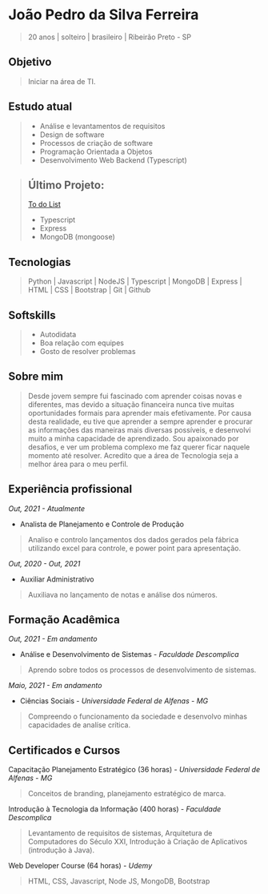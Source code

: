 # João Pedro da Silva Ferreira
> 20 anos | solteiro | brasileiro | Ribeirão Preto - SP

## Objetivo
> Iniciar na área de TI.

## Estudo atual
> - Análise e levantamentos de requisitos
> - Design de software
> - Processos de criação de software
> - Programação Orientada a Objetos
> - Desenvolvimento Web Backend (Typescript)

> ## Último Projeto:
> [To do List](https://github.com/JoaoPedroJPSF/To-do-list-Typescript)
> - Typescript
> - Express
> - MongoDB (mongoose)

## Tecnologias
> Python |
> Javascript |
> NodeJS |
> Typescript |
> MongoDB |
> Express |
> HTML |
> CSS |
> Bootstrap |
> Git |
> Github

## Softskills
> - Autodidata
> - Boa relação com equipes
> - Gosto de resolver problemas

## Sobre mim
> Desde jovem sempre fui fascinado com aprender coisas novas e diferentes, mas devido a situação financeira nunca tive muitas oportunidades formais para aprender mais efetivamente. Por causa desta realidade, eu tive que aprender a sempre aprender e procurar as informações das maneiras mais diversas possíveis, e desenvolvi muito a minha capacidade de aprendizado. Sou apaixonado por desafios, e ver um problema complexo me faz querer ficar naquele momento até resolver. Acredito que a área de Tecnologia seja a melhor área para o meu perfil.

## Experiência profissional
*Out, 2021 - Atualmente*
- Analista de Planejamento e Controle de Produção
> Analiso e controlo lançamentos dos dados gerados pela fábrica utilizando excel para controle, e power point para apresentação.

*Out, 2020 - Out, 2021*
- Auxiliar Administrativo
> Auxiliava no lançamento de notas e análise dos números.

## Formação Acadêmica
*Out, 2021 - Em andamento*
- Análise e Desenvolvimento de Sistemas - *Faculdade Descomplica*
> Aprendo sobre todos os processos de desenvolvimento de sistemas.

*Maio, 2021 - Em andamento*
- Ciências Sociais - *Universidade Federal de Alfenas - MG*
> Compreendo o funcionamento da sociedade e desenvolvo minhas capacidades de analíse crítica.

## Certificados e Cursos
Capacitação Planejamento Estratégico (36 horas) - *Universidade Federal de Alfenas - MG*
> Conceitos de branding, planejamento estratégico de marca.

Introdução à Tecnologia da Informação (400 horas) - *Faculdade Descomplica*
> Levantamento de requisitos de sistemas, Arquitetura de Computadores do Século XXI, Introdução à Criação de Aplicativos (introdução à Java).

Web Developer Course (64 horas) - *Udemy*
> HTML, CSS, Javascript, Node JS, MongoDB, Bootstrap





